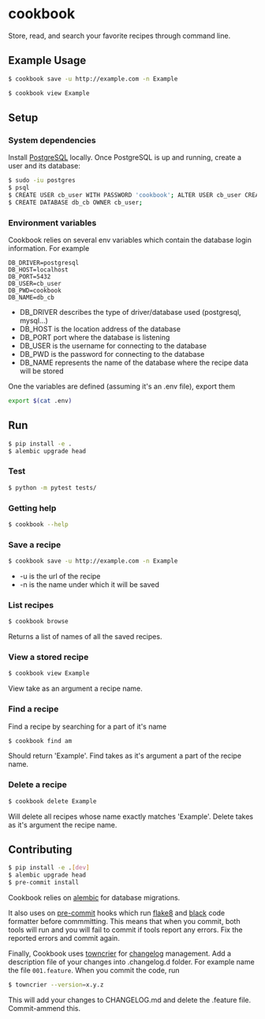 # cookbook

Store, read, and search your favorite recipes through command line.

## Example Usage

```bash
$ cookbook save -u http://example.com -n Example
```

```bash
$ cookbook view Example
```

## Setup

### System dependencies

Install [PostgreSQL](https://www.postgresql.org/) locally. Once PostgreSQL is up and running, create a user and its database:

``` bash
$ sudo -iu postgres
$ psql
$ CREATE USER cb_user WITH PASSWORD 'cookbook'; ALTER USER cb_user CREATEDB;
$ CREATE DATABASE db_cb OWNER cb_user;
```

### Environment variables

Cookbook relies on several env variables which contain the database login information. For example

```
DB_DRIVER=postgresql
DB_HOST=localhost
DB_PORT=5432
DB_USER=cb_user
DB_PWD=cookbook
DB_NAME=db_cb
```

* DB_DRIVER describes the type of driver/database used (postgresql, mysql...)
* DB_HOST is the location address of the database
* DB_PORT port where the database is listening
* DB_USER is the username for connecting to the database
* DB_PWD is the password for connecting to the database
* DB_NAME represents the name of the database where the recipe data will be stored

One the variables are defined (assuming it's an .env file), export them

```bash
export $(cat .env)
```

## Run

```bash
$ pip install -e .
$ alembic upgrade head
```

### Test
```bash
$ python -m pytest tests/
```

### Getting help

```bash
$ cookbook --help
```

### Save a recipe

```bash
$ cookbook save -u http://example.com -n Example
```

* -u is the url of the recipe
* -n is the name under which it will be saved

### List recipes

```bash
$ cookbook browse
```

Returns a list of names of all the saved recipes.

### View a stored recipe

```bash
$ cookbook view Example
```

View take as an argument a recipe name.

### Find a recipe

Find a recipe by searching for a part of it's name

```bash
$ cookbook find am
```

Should return 'Example'. Find takes as it's argument a part of the recipe name.

### Delete a recipe

```bash
$ cookbook delete Example
```

Will delete all recipes whose name exactly matches 'Example'. Delete takes as it's argument the recipe name.

## Contributing

```bash
$ pip install -e .[dev]
$ alembic upgrade head
$ pre-commit install
```

Cookbook relies on [alembic](https://alembic.sqlalchemy.org) for database migrations.

It also uses on [pre-commit](https://pre-commit.com/) hooks which run [flake8](https://gitlab.com/pycqa/flake8) and [black](https://black.readthedocs.io/en/stable/) code formatter before commmitting. This means that when you commit, both tools will run and you will fail to commit if tools report any errors. Fix the reported errors and commit again.

Finally, Cookbook uses [towncrier](https://towncrier.readthedocs.io/en/actual-freaking-docs/index.html) for [changelog](https://changelog.md/) management. Add a description file of your changes into .changelog.d folder. For example name the file `001.feature`. When you commit the code,
run

```bash
$ towncrier --version=x.y.z
```

This will add your changes to CHANGELOG.md and delete the .feature file. Commit-ammend this.

